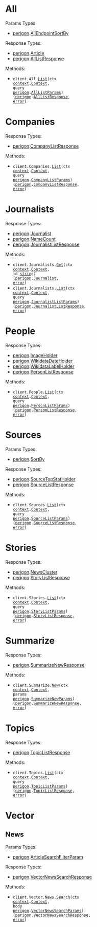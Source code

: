 # All

Params Types:

- <a href="https://pkg.go.dev/github.com/goperigon/perigon-go-sdk/v2">perigon</a>.<a href="https://pkg.go.dev/github.com/goperigon/perigon-go-sdk/v2#AllEndpointSortBy">AllEndpointSortBy</a>

Response Types:

- <a href="https://pkg.go.dev/github.com/goperigon/perigon-go-sdk/v2">perigon</a>.<a href="https://pkg.go.dev/github.com/goperigon/perigon-go-sdk/v2#Article">Article</a>
- <a href="https://pkg.go.dev/github.com/goperigon/perigon-go-sdk/v2">perigon</a>.<a href="https://pkg.go.dev/github.com/goperigon/perigon-go-sdk/v2#AllListResponse">AllListResponse</a>

Methods:

- <code title="get /v1/articles/all">client.All.<a href="https://pkg.go.dev/github.com/goperigon/perigon-go-sdk/v2#AllService.List">List</a>(ctx <a href="https://pkg.go.dev/context">context</a>.<a href="https://pkg.go.dev/context#Context">Context</a>, query <a href="https://pkg.go.dev/github.com/goperigon/perigon-go-sdk/v2">perigon</a>.<a href="https://pkg.go.dev/github.com/goperigon/perigon-go-sdk/v2#AllListParams">AllListParams</a>) (<a href="https://pkg.go.dev/github.com/goperigon/perigon-go-sdk/v2">perigon</a>.<a href="https://pkg.go.dev/github.com/goperigon/perigon-go-sdk/v2#AllListResponse">AllListResponse</a>, <a href="https://pkg.go.dev/builtin#error">error</a>)</code>

# Companies

Response Types:

- <a href="https://pkg.go.dev/github.com/goperigon/perigon-go-sdk/v2">perigon</a>.<a href="https://pkg.go.dev/github.com/goperigon/perigon-go-sdk/v2#CompanyListResponse">CompanyListResponse</a>

Methods:

- <code title="get /v1/companies/all">client.Companies.<a href="https://pkg.go.dev/github.com/goperigon/perigon-go-sdk/v2#CompanyService.List">List</a>(ctx <a href="https://pkg.go.dev/context">context</a>.<a href="https://pkg.go.dev/context#Context">Context</a>, query <a href="https://pkg.go.dev/github.com/goperigon/perigon-go-sdk/v2">perigon</a>.<a href="https://pkg.go.dev/github.com/goperigon/perigon-go-sdk/v2#CompanyListParams">CompanyListParams</a>) (<a href="https://pkg.go.dev/github.com/goperigon/perigon-go-sdk/v2">perigon</a>.<a href="https://pkg.go.dev/github.com/goperigon/perigon-go-sdk/v2#CompanyListResponse">CompanyListResponse</a>, <a href="https://pkg.go.dev/builtin#error">error</a>)</code>

# Journalists

Response Types:

- <a href="https://pkg.go.dev/github.com/goperigon/perigon-go-sdk/v2">perigon</a>.<a href="https://pkg.go.dev/github.com/goperigon/perigon-go-sdk/v2#Journalist">Journalist</a>
- <a href="https://pkg.go.dev/github.com/goperigon/perigon-go-sdk/v2">perigon</a>.<a href="https://pkg.go.dev/github.com/goperigon/perigon-go-sdk/v2#NameCount">NameCount</a>
- <a href="https://pkg.go.dev/github.com/goperigon/perigon-go-sdk/v2">perigon</a>.<a href="https://pkg.go.dev/github.com/goperigon/perigon-go-sdk/v2#JournalistListResponse">JournalistListResponse</a>

Methods:

- <code title="get /v1/journalists/{id}">client.Journalists.<a href="https://pkg.go.dev/github.com/goperigon/perigon-go-sdk/v2#JournalistService.Get">Get</a>(ctx <a href="https://pkg.go.dev/context">context</a>.<a href="https://pkg.go.dev/context#Context">Context</a>, id <a href="https://pkg.go.dev/builtin#string">string</a>) (<a href="https://pkg.go.dev/github.com/goperigon/perigon-go-sdk/v2">perigon</a>.<a href="https://pkg.go.dev/github.com/goperigon/perigon-go-sdk/v2#Journalist">Journalist</a>, <a href="https://pkg.go.dev/builtin#error">error</a>)</code>
- <code title="get /v1/journalists/all">client.Journalists.<a href="https://pkg.go.dev/github.com/goperigon/perigon-go-sdk/v2#JournalistService.List">List</a>(ctx <a href="https://pkg.go.dev/context">context</a>.<a href="https://pkg.go.dev/context#Context">Context</a>, query <a href="https://pkg.go.dev/github.com/goperigon/perigon-go-sdk/v2">perigon</a>.<a href="https://pkg.go.dev/github.com/goperigon/perigon-go-sdk/v2#JournalistListParams">JournalistListParams</a>) (<a href="https://pkg.go.dev/github.com/goperigon/perigon-go-sdk/v2">perigon</a>.<a href="https://pkg.go.dev/github.com/goperigon/perigon-go-sdk/v2#JournalistListResponse">JournalistListResponse</a>, <a href="https://pkg.go.dev/builtin#error">error</a>)</code>

# People

Response Types:

- <a href="https://pkg.go.dev/github.com/goperigon/perigon-go-sdk/v2">perigon</a>.<a href="https://pkg.go.dev/github.com/goperigon/perigon-go-sdk/v2#ImageHolder">ImageHolder</a>
- <a href="https://pkg.go.dev/github.com/goperigon/perigon-go-sdk/v2">perigon</a>.<a href="https://pkg.go.dev/github.com/goperigon/perigon-go-sdk/v2#WikidataDateHolder">WikidataDateHolder</a>
- <a href="https://pkg.go.dev/github.com/goperigon/perigon-go-sdk/v2">perigon</a>.<a href="https://pkg.go.dev/github.com/goperigon/perigon-go-sdk/v2#WikidataLabelHolder">WikidataLabelHolder</a>
- <a href="https://pkg.go.dev/github.com/goperigon/perigon-go-sdk/v2">perigon</a>.<a href="https://pkg.go.dev/github.com/goperigon/perigon-go-sdk/v2#PersonListResponse">PersonListResponse</a>

Methods:

- <code title="get /v1/people/all">client.People.<a href="https://pkg.go.dev/github.com/goperigon/perigon-go-sdk/v2#PersonService.List">List</a>(ctx <a href="https://pkg.go.dev/context">context</a>.<a href="https://pkg.go.dev/context#Context">Context</a>, query <a href="https://pkg.go.dev/github.com/goperigon/perigon-go-sdk/v2">perigon</a>.<a href="https://pkg.go.dev/github.com/goperigon/perigon-go-sdk/v2#PersonListParams">PersonListParams</a>) (<a href="https://pkg.go.dev/github.com/goperigon/perigon-go-sdk/v2">perigon</a>.<a href="https://pkg.go.dev/github.com/goperigon/perigon-go-sdk/v2#PersonListResponse">PersonListResponse</a>, <a href="https://pkg.go.dev/builtin#error">error</a>)</code>

# Sources

Params Types:

- <a href="https://pkg.go.dev/github.com/goperigon/perigon-go-sdk/v2">perigon</a>.<a href="https://pkg.go.dev/github.com/goperigon/perigon-go-sdk/v2#SortBy">SortBy</a>

Response Types:

- <a href="https://pkg.go.dev/github.com/goperigon/perigon-go-sdk/v2">perigon</a>.<a href="https://pkg.go.dev/github.com/goperigon/perigon-go-sdk/v2#SourceTopStatHolder">SourceTopStatHolder</a>
- <a href="https://pkg.go.dev/github.com/goperigon/perigon-go-sdk/v2">perigon</a>.<a href="https://pkg.go.dev/github.com/goperigon/perigon-go-sdk/v2#SourceListResponse">SourceListResponse</a>

Methods:

- <code title="get /v1/sources/all">client.Sources.<a href="https://pkg.go.dev/github.com/goperigon/perigon-go-sdk/v2#SourceService.List">List</a>(ctx <a href="https://pkg.go.dev/context">context</a>.<a href="https://pkg.go.dev/context#Context">Context</a>, query <a href="https://pkg.go.dev/github.com/goperigon/perigon-go-sdk/v2">perigon</a>.<a href="https://pkg.go.dev/github.com/goperigon/perigon-go-sdk/v2#SourceListParams">SourceListParams</a>) (<a href="https://pkg.go.dev/github.com/goperigon/perigon-go-sdk/v2">perigon</a>.<a href="https://pkg.go.dev/github.com/goperigon/perigon-go-sdk/v2#SourceListResponse">SourceListResponse</a>, <a href="https://pkg.go.dev/builtin#error">error</a>)</code>

# Stories

Response Types:

- <a href="https://pkg.go.dev/github.com/goperigon/perigon-go-sdk/v2">perigon</a>.<a href="https://pkg.go.dev/github.com/goperigon/perigon-go-sdk/v2#NewsCluster">NewsCluster</a>
- <a href="https://pkg.go.dev/github.com/goperigon/perigon-go-sdk/v2">perigon</a>.<a href="https://pkg.go.dev/github.com/goperigon/perigon-go-sdk/v2#StoryListResponse">StoryListResponse</a>

Methods:

- <code title="get /v1/stories/all">client.Stories.<a href="https://pkg.go.dev/github.com/goperigon/perigon-go-sdk/v2#StoryService.List">List</a>(ctx <a href="https://pkg.go.dev/context">context</a>.<a href="https://pkg.go.dev/context#Context">Context</a>, query <a href="https://pkg.go.dev/github.com/goperigon/perigon-go-sdk/v2">perigon</a>.<a href="https://pkg.go.dev/github.com/goperigon/perigon-go-sdk/v2#StoryListParams">StoryListParams</a>) (<a href="https://pkg.go.dev/github.com/goperigon/perigon-go-sdk/v2">perigon</a>.<a href="https://pkg.go.dev/github.com/goperigon/perigon-go-sdk/v2#StoryListResponse">StoryListResponse</a>, <a href="https://pkg.go.dev/builtin#error">error</a>)</code>

# Summarize

Response Types:

- <a href="https://pkg.go.dev/github.com/goperigon/perigon-go-sdk/v2">perigon</a>.<a href="https://pkg.go.dev/github.com/goperigon/perigon-go-sdk/v2#SummarizeNewResponse">SummarizeNewResponse</a>

Methods:

- <code title="post /v1/summarize">client.Summarize.<a href="https://pkg.go.dev/github.com/goperigon/perigon-go-sdk/v2#SummarizeService.New">New</a>(ctx <a href="https://pkg.go.dev/context">context</a>.<a href="https://pkg.go.dev/context#Context">Context</a>, params <a href="https://pkg.go.dev/github.com/goperigon/perigon-go-sdk/v2">perigon</a>.<a href="https://pkg.go.dev/github.com/goperigon/perigon-go-sdk/v2#SummarizeNewParams">SummarizeNewParams</a>) (<a href="https://pkg.go.dev/github.com/goperigon/perigon-go-sdk/v2">perigon</a>.<a href="https://pkg.go.dev/github.com/goperigon/perigon-go-sdk/v2#SummarizeNewResponse">SummarizeNewResponse</a>, <a href="https://pkg.go.dev/builtin#error">error</a>)</code>

# Topics

Response Types:

- <a href="https://pkg.go.dev/github.com/goperigon/perigon-go-sdk/v2">perigon</a>.<a href="https://pkg.go.dev/github.com/goperigon/perigon-go-sdk/v2#TopicListResponse">TopicListResponse</a>

Methods:

- <code title="get /v1/topics/all">client.Topics.<a href="https://pkg.go.dev/github.com/goperigon/perigon-go-sdk/v2#TopicService.List">List</a>(ctx <a href="https://pkg.go.dev/context">context</a>.<a href="https://pkg.go.dev/context#Context">Context</a>, query <a href="https://pkg.go.dev/github.com/goperigon/perigon-go-sdk/v2">perigon</a>.<a href="https://pkg.go.dev/github.com/goperigon/perigon-go-sdk/v2#TopicListParams">TopicListParams</a>) (<a href="https://pkg.go.dev/github.com/goperigon/perigon-go-sdk/v2">perigon</a>.<a href="https://pkg.go.dev/github.com/goperigon/perigon-go-sdk/v2#TopicListResponse">TopicListResponse</a>, <a href="https://pkg.go.dev/builtin#error">error</a>)</code>

# Vector

## News

Params Types:

- <a href="https://pkg.go.dev/github.com/goperigon/perigon-go-sdk/v2">perigon</a>.<a href="https://pkg.go.dev/github.com/goperigon/perigon-go-sdk/v2#ArticleSearchFilterParam">ArticleSearchFilterParam</a>

Response Types:

- <a href="https://pkg.go.dev/github.com/goperigon/perigon-go-sdk/v2">perigon</a>.<a href="https://pkg.go.dev/github.com/goperigon/perigon-go-sdk/v2#VectorNewsSearchResponse">VectorNewsSearchResponse</a>

Methods:

- <code title="post /v1/vector/news/all">client.Vector.News.<a href="https://pkg.go.dev/github.com/goperigon/perigon-go-sdk/v2#VectorNewsService.Search">Search</a>(ctx <a href="https://pkg.go.dev/context">context</a>.<a href="https://pkg.go.dev/context#Context">Context</a>, body <a href="https://pkg.go.dev/github.com/goperigon/perigon-go-sdk/v2">perigon</a>.<a href="https://pkg.go.dev/github.com/goperigon/perigon-go-sdk/v2#VectorNewsSearchParams">VectorNewsSearchParams</a>) (<a href="https://pkg.go.dev/github.com/goperigon/perigon-go-sdk/v2">perigon</a>.<a href="https://pkg.go.dev/github.com/goperigon/perigon-go-sdk/v2#VectorNewsSearchResponse">VectorNewsSearchResponse</a>, <a href="https://pkg.go.dev/builtin#error">error</a>)</code>
